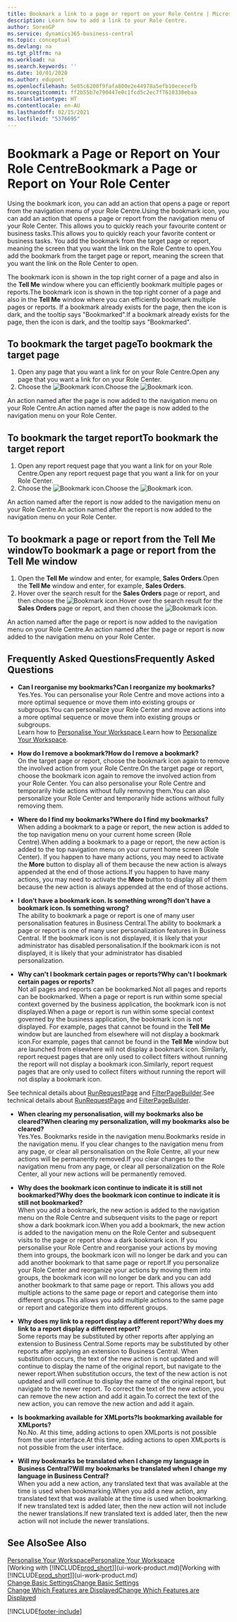 ```yaml
---
title: Bookmark a link to a page or report on your Role Centre | Microsoft Docs
description: Learn how to add a link to your Role Centre.
author: SorenGP
ms.service: dynamics365-business-central
ms.topic: conceptual
ms.devlang: na
ms.tgt_pltfrm: na
ms.workload: na
ms.search.keywords: ''
ms.date: 10/01/2020
ms.author: edupont
ms.openlocfilehash: 5e85c6200f9fafa800e2e44978a5efb10ececefb
ms.sourcegitcommit: ff2b55b7e790447e0c1fcd5c2ec7f7610338ebaa
ms.translationtype: HT
ms.contentlocale: en-AU
ms.lasthandoff: 02/15/2021
ms.locfileid: "5376695"
---
```

# <a name="bookmark-a-page-or-report-on-your-role-center"></a><span data-ttu-id="3bc70-103">Bookmark a Page or Report on Your Role Centre</span><span class="sxs-lookup"><span data-stu-id="3bc70-103">Bookmark a Page or Report on Your Role Center</span></span>
<span data-ttu-id="3bc70-104">Using the bookmark icon, you can add an action that opens a page or report from the navigation menu of your Role Centre.</span><span class="sxs-lookup"><span data-stu-id="3bc70-104">Using the bookmark icon, you can add an action that opens a page or report from the navigation menu of your Role Center.</span></span> <span data-ttu-id="3bc70-105">This allows you to quickly reach your favourite content or business tasks.</span><span class="sxs-lookup"><span data-stu-id="3bc70-105">This allows you to quickly reach your favorite content or business tasks.</span></span> <span data-ttu-id="3bc70-106">You add the bookmark from the target page or report, meaning the screen that you want the link on the Role Centre to open.</span><span class="sxs-lookup"><span data-stu-id="3bc70-106">You add the bookmark from the target page or report, meaning the screen that you want the link on the Role Center to open.</span></span>

<span data-ttu-id="3bc70-107">The bookmark icon is shown in the top right corner of a page and also in the **Tell Me** window where you can efficiently bookmark multiple pages or reports.</span><span class="sxs-lookup"><span data-stu-id="3bc70-107">The bookmark icon is shown in the top right corner of a page and also in the **Tell Me** window where you can efficiently bookmark multiple pages or reports.</span></span> <span data-ttu-id="3bc70-108">If a bookmark already exists for the page, then the icon is dark, and the tooltip says "Bookmarked".</span><span class="sxs-lookup"><span data-stu-id="3bc70-108">If a bookmark already exists for the page, then the icon is dark, and the tooltip says "Bookmarked".</span></span>

## <a name="to-bookmark-the-target-page"></a><span data-ttu-id="3bc70-109">To bookmark the target page</span><span class="sxs-lookup"><span data-stu-id="3bc70-109">To bookmark the target page</span></span>
1. <span data-ttu-id="3bc70-110">Open any page that you want a link for on your Role Centre.</span><span class="sxs-lookup"><span data-stu-id="3bc70-110">Open any page that you want a link for on your Role Center.</span></span>
2. <span data-ttu-id="3bc70-111">Choose the ![Bookmark](media/ui_bookmark_icon.png "Bookmark") icon.</span><span class="sxs-lookup"><span data-stu-id="3bc70-111">Choose the ![Bookmark](media/ui_bookmark_icon.png "Bookmark") icon.</span></span>

<span data-ttu-id="3bc70-112">An action named after the page is now added to the navigation menu on your Role Centre.</span><span class="sxs-lookup"><span data-stu-id="3bc70-112">An action named after the page is now added to the navigation menu on your Role Center.</span></span>

## <a name="to-bookmark-the-target-report"></a><span data-ttu-id="3bc70-113">To bookmark the target report</span><span class="sxs-lookup"><span data-stu-id="3bc70-113">To bookmark the target report</span></span>
1. <span data-ttu-id="3bc70-114">Open any report request page that you want a link for on your Role Centre.</span><span class="sxs-lookup"><span data-stu-id="3bc70-114">Open any report request page that you want a link for on your Role Center.</span></span>
2. <span data-ttu-id="3bc70-115">Choose the ![Bookmark](media/ui_bookmark_icon.png "Bookmark") icon.</span><span class="sxs-lookup"><span data-stu-id="3bc70-115">Choose the ![Bookmark](media/ui_bookmark_icon.png "Bookmark") icon.</span></span>

<span data-ttu-id="3bc70-116">An action named after the report is now added to the navigation menu on your Role Centre.</span><span class="sxs-lookup"><span data-stu-id="3bc70-116">An action named after the report is now added to the navigation menu on your Role Center.</span></span>

## <a name="to-bookmark-a-page-or-report-from-the-tell-me-window"></a><span data-ttu-id="3bc70-117">To bookmark a page or report from the Tell Me window</span><span class="sxs-lookup"><span data-stu-id="3bc70-117">To bookmark a page or report from the Tell Me window</span></span>
1. <span data-ttu-id="3bc70-118">Open the **Tell Me** window and enter, for example, **Sales Orders**.</span><span class="sxs-lookup"><span data-stu-id="3bc70-118">Open the **Tell Me** window and enter, for example, **Sales Orders**.</span></span>
2. <span data-ttu-id="3bc70-119">Hover over the search result for the **Sales Orders** page or report, and then choose the ![Bookmark](media/ui_bookmark_icon.png "Bookmark") icon.</span><span class="sxs-lookup"><span data-stu-id="3bc70-119">Hover over the search result for the **Sales Orders** page or report, and then choose the ![Bookmark](media/ui_bookmark_icon.png "Bookmark") icon.</span></span>

<span data-ttu-id="3bc70-120">An action named after the page or report is now added to the navigation menu on your Role Centre.</span><span class="sxs-lookup"><span data-stu-id="3bc70-120">An action named after the page or report is now added to the navigation menu on your Role Center.</span></span>


## <a name="frequently-asked-questions"></a><span data-ttu-id="3bc70-121">Frequently Asked Questions</span><span class="sxs-lookup"><span data-stu-id="3bc70-121">Frequently Asked Questions</span></span>  

- <span data-ttu-id="3bc70-122">**Can I reorganise my bookmarks?**</span><span class="sxs-lookup"><span data-stu-id="3bc70-122">**Can I reorganize my bookmarks?**</span></span>  
<span data-ttu-id="3bc70-123">Yes.</span><span class="sxs-lookup"><span data-stu-id="3bc70-123">Yes.</span></span> <span data-ttu-id="3bc70-124">You can personalise your Role Centre and move actions into a more optimal sequence or move them into existing groups or subgroups.</span><span class="sxs-lookup"><span data-stu-id="3bc70-124">You can personalize your Role Center and move actions into a more optimal sequence or move them into existing groups or subgroups.</span></span>  
<span data-ttu-id="3bc70-125">Learn how to [Personalise Your Workspace](ui-personalization-user.md).</span><span class="sxs-lookup"><span data-stu-id="3bc70-125">Learn how to [Personalize Your Workspace](ui-personalization-user.md).</span></span>

- <span data-ttu-id="3bc70-126">**How do I remove a bookmark?**</span><span class="sxs-lookup"><span data-stu-id="3bc70-126">**How do I remove a bookmark?**</span></span>  
<span data-ttu-id="3bc70-127">On the target page or report, choose the bookmark icon again to remove the involved action from your Role Centre.</span><span class="sxs-lookup"><span data-stu-id="3bc70-127">On the target page or report, choose the bookmark icon again to remove the involved action from your Role Center.</span></span> <span data-ttu-id="3bc70-128">You can also personalise your Role Centre and temporarily hide actions without fully removing them.</span><span class="sxs-lookup"><span data-stu-id="3bc70-128">You can also personalize your Role Center and temporarily hide actions without fully removing them.</span></span>

- <span data-ttu-id="3bc70-129">**Where do I find my bookmarks?**</span><span class="sxs-lookup"><span data-stu-id="3bc70-129">**Where do I find my bookmarks?**</span></span>  
<span data-ttu-id="3bc70-130">When adding a bookmark to a page or report, the new action is added to the top navigation menu on your current home screen (Role Centre).</span><span class="sxs-lookup"><span data-stu-id="3bc70-130">When adding a bookmark to a page or report, the new action is added to the top navigation menu on your current home screen (Role Center).</span></span> <span data-ttu-id="3bc70-131">If you happen to have many actions, you may need to activate the **More** button to display all of them because the new action is always appended at the end of those actions.</span><span class="sxs-lookup"><span data-stu-id="3bc70-131">If you happen to have many actions, you may need to activate the **More** button to display all of them because the new action is always appended at the end of those actions.</span></span>
<!-- Should we add a screenshot here? -->

- <span data-ttu-id="3bc70-132">**I don't have a bookmark icon. Is something wrong?**</span><span class="sxs-lookup"><span data-stu-id="3bc70-132">**I don't have a bookmark icon. Is something wrong?**</span></span>  
<span data-ttu-id="3bc70-133">The ability to bookmark a page or report is one of many user personalisation features in Business Central.</span><span class="sxs-lookup"><span data-stu-id="3bc70-133">The ability to bookmark a page or report is one of many user personalization features in Business Central.</span></span> <span data-ttu-id="3bc70-134">If the bookmark icon is not displayed, it is likely that your administrator has disabled personalisation.</span><span class="sxs-lookup"><span data-stu-id="3bc70-134">If the bookmark icon is not displayed, it is likely that your administrator has disabled personalization.</span></span>

- <span data-ttu-id="3bc70-135">**Why can't I bookmark certain pages or reports?**</span><span class="sxs-lookup"><span data-stu-id="3bc70-135">**Why can't I bookmark certain pages or reports?**</span></span>  
<span data-ttu-id="3bc70-136">Not all pages and reports can be bookmarked.</span><span class="sxs-lookup"><span data-stu-id="3bc70-136">Not all pages and reports can be bookmarked.</span></span> <span data-ttu-id="3bc70-137">When a page or report is run within some special context governed by the business application, the bookmark icon is not displayed.</span><span class="sxs-lookup"><span data-stu-id="3bc70-137">When a page or report is run within some special context governed by the business application, the bookmark icon is not displayed.</span></span> <span data-ttu-id="3bc70-138">For example, pages that cannot be found in the **Tell Me** window but are launched from elsewhere will not display a bookmark icon.</span><span class="sxs-lookup"><span data-stu-id="3bc70-138">For example, pages that cannot be found in the **Tell Me** window but are launched from elsewhere will not display a bookmark icon.</span></span> <span data-ttu-id="3bc70-139">Similarly, report request pages that are only used to collect filters without running the report will not display a bookmark icon.</span><span class="sxs-lookup"><span data-stu-id="3bc70-139">Similarly, report request pages that are only used to collect filters without running the report will not display a bookmark icon.</span></span>

<span data-ttu-id="3bc70-140">See technical details about [RunRequestPage](https://docs.microsoft.com/dynamics365/business-central/dev-itpro/developer/methods-auto/report/reportinstance-runrequestpage-method) and [FilterPageBuilder](https://docs.microsoft.com/dynamics365/business-central/dev-itpro/developer/methods-auto/filterpagebuilder/filterpagebuilder-data-type).</span><span class="sxs-lookup"><span data-stu-id="3bc70-140">See technical details about [RunRequestPage](https://docs.microsoft.com/dynamics365/business-central/dev-itpro/developer/methods-auto/report/reportinstance-runrequestpage-method) and [FilterPageBuilder](https://docs.microsoft.com/dynamics365/business-central/dev-itpro/developer/methods-auto/filterpagebuilder/filterpagebuilder-data-type).</span></span>

- <span data-ttu-id="3bc70-141">**When clearing my personalisation, will my bookmarks also be cleared?**</span><span class="sxs-lookup"><span data-stu-id="3bc70-141">**When clearing my personalization, will my bookmarks also be cleared?**</span></span>  
<span data-ttu-id="3bc70-142">Yes.</span><span class="sxs-lookup"><span data-stu-id="3bc70-142">Yes.</span></span> <span data-ttu-id="3bc70-143">Bookmarks reside in the navigation menu.</span><span class="sxs-lookup"><span data-stu-id="3bc70-143">Bookmarks reside in the navigation menu.</span></span> <span data-ttu-id="3bc70-144">If you clear changes to the navigation menu from any page, or clear all personalisation on the Role Centre, all your new actions will be permanently removed.</span><span class="sxs-lookup"><span data-stu-id="3bc70-144">If you clear changes to the navigation menu from any page, or clear all personalization on the Role Center, all your new actions will be permanently removed.</span></span>

- <span data-ttu-id="3bc70-145">**Why does the bookmark icon continue to indicate it is still not bookmarked?**</span><span class="sxs-lookup"><span data-stu-id="3bc70-145">**Why does the bookmark icon continue to indicate it is still not bookmarked?**</span></span>  
<span data-ttu-id="3bc70-146">When you add a bookmark, the new action is added to the navigation menu on the Role Centre and subsequent visits to the page or report show a dark bookmark icon.</span><span class="sxs-lookup"><span data-stu-id="3bc70-146">When you add a bookmark, the new action is added to the navigation menu on the Role Center and subsequent visits to the page or report show a dark bookmark icon.</span></span> <span data-ttu-id="3bc70-147">If you personalise your Role Centre and reorganise your actions by moving them into groups, the bookmark icon will no longer be dark and you can add another bookmark to that same page or report.</span><span class="sxs-lookup"><span data-stu-id="3bc70-147">If you personalize your Role Center and reorganize your actions by moving them into groups, the bookmark icon will no longer be dark and you can add another bookmark to that same page or report.</span></span> <span data-ttu-id="3bc70-148">This allows you add multiple actions to the same page or report and categorise them into different groups.</span><span class="sxs-lookup"><span data-stu-id="3bc70-148">This allows you add multiple actions to the same page or report and categorize them into different groups.</span></span>

- <span data-ttu-id="3bc70-149">**Why does my link to a report display a different report?**</span><span class="sxs-lookup"><span data-stu-id="3bc70-149">**Why does my link to a report display a different report?**</span></span>  
<span data-ttu-id="3bc70-150">Some reports may be substituted by other reports after applying an extension to Business Central.</span><span class="sxs-lookup"><span data-stu-id="3bc70-150">Some reports may be substituted by other reports after applying an extension to Business Central.</span></span> <span data-ttu-id="3bc70-151">When substitution occurs, the text of the new action is not updated and will continue to display the name of the original report, but navigate to the newer report.</span><span class="sxs-lookup"><span data-stu-id="3bc70-151">When substitution occurs, the text of the new action is not updated and will continue to display the name of the original report, but navigate to the newer report.</span></span> <span data-ttu-id="3bc70-152">To correct the text of the new action, you can remove the new action and add it again.</span><span class="sxs-lookup"><span data-stu-id="3bc70-152">To correct the text of the new action, you can remove the new action and add it again.</span></span>
<!-- For more information on report substitution, see this link UNAVAILABLE AT THIS TIME -->

- <span data-ttu-id="3bc70-153">**Is bookmarking available for XMLports?**</span><span class="sxs-lookup"><span data-stu-id="3bc70-153">**Is bookmarking available for XMLports?**</span></span>  
<span data-ttu-id="3bc70-154">No.</span><span class="sxs-lookup"><span data-stu-id="3bc70-154">No.</span></span> <span data-ttu-id="3bc70-155">At this time, adding actions to open XMLports is not possible from the user interface.</span><span class="sxs-lookup"><span data-stu-id="3bc70-155">At this time, adding actions to open XMLports is not possible from the user interface.</span></span>

- <span data-ttu-id="3bc70-156">**Will my bookmarks be translated when I change my language in Business Central?**</span><span class="sxs-lookup"><span data-stu-id="3bc70-156">**Will my bookmarks be translated when I change my language in Business Central?**</span></span>  
<span data-ttu-id="3bc70-157">When you add a new action, any translated text that was available at the time is used when bookmarking.</span><span class="sxs-lookup"><span data-stu-id="3bc70-157">When you add a new action, any translated text that was available at the time is used when bookmarking.</span></span> <span data-ttu-id="3bc70-158">If new translated text is added later, then the new action will not include the newer translations.</span><span class="sxs-lookup"><span data-stu-id="3bc70-158">If new translated text is added later, then the new action will not include the newer translations.</span></span>


## <a name="see-also"></a><span data-ttu-id="3bc70-159">See Also</span><span class="sxs-lookup"><span data-stu-id="3bc70-159">See Also</span></span>
[<span data-ttu-id="3bc70-160">Personalise Your Workspace</span><span class="sxs-lookup"><span data-stu-id="3bc70-160">Personalize Your Workspace</span></span>](ui-personalization-user.md)  
<span data-ttu-id="3bc70-161">[Working with [!INCLUDE[prod_short](includes/prod_short.md)]](ui-work-product.md)</span><span class="sxs-lookup"><span data-stu-id="3bc70-161">[Working with [!INCLUDE[prod_short](includes/prod_short.md)]](ui-work-product.md)</span></span>  
[<span data-ttu-id="3bc70-162">Change Basic Settings</span><span class="sxs-lookup"><span data-stu-id="3bc70-162">Change Basic Settings</span></span>](ui-change-basic-settings.md)  
[<span data-ttu-id="3bc70-163">Change Which Features are Displayed</span><span class="sxs-lookup"><span data-stu-id="3bc70-163">Change Which Features are Displayed</span></span>](ui-experiences.md)  


[!INCLUDE[footer-include](includes/footer-banner.md)]